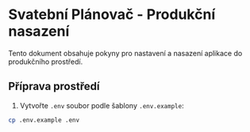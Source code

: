# Svatební Plánovač - Produkční nasazení

Tento dokument obsahuje pokyny pro nastavení a nasazení aplikace do produkčního prostředí.

## Příprava prostředí

1. Vytvořte `.env` soubor podle šablony `.env.example`:
```bash
cp .env.example .env
